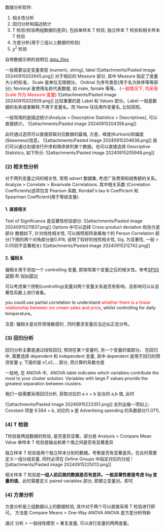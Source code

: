 数据分析软件: 
1. 相关性分析 
2. 回归分析和描述统计 
3. T 检验(检验两组数据的差异), 包括单样本 T 检验, 独立样本 T 检验和相关样本 T 检验
4. 方差分析(用于三组以上数据的检验)
5. $\chi^{2}$ 检验

自带数据示例的说明见 [data_files](https://www.ibm.com/docs/en/spss-statistics/27.0.0?topic=tutorial-sample-files#data_files)

一般需要设定变量类型 (numeric, string), label
![[attachments/Pasted image 20240915202645.png]]
对于相应的 Measure 部分, 其中 Measure 指定了度量大小的标准。 Scale 是单位无限细分。 Ordinal 为序号类型(用于名次排序等等部分); Nominal 是使用名称代表数据, 如 male, famale 等等。 (<mark style="background: transparent; color: red">一般情况下, 均采用 Scale 作为 Measure 度量</mark>)
![[attachments/Pasted image 20240915202929.png]]
比较重要的是 Label 和 Values 部分。Label 一般是数据的名称或者解释,不用于变量名。而 Name 往往用作变量名, 比较简短。

一般常用的是描述统计(Analyze > Descriptive Statistics > Descriptives), 可以直接统计。
![[attachments/Pasted image 20240915204356.png]]

此时通过选项可以直接获取对应数据的最值, 方差，峰度(Kurtosis)和偏度(Skewness)信息。
![[attachments/Pasted image 20240915204636.png]]
我们可以通过右键进行升序和降序排列某个数据。也可以直接选择 Descriptive Statistics, 如下所示:
![[attachments/Pasted image 20240915205948.png]]

### (2) 相关性分析
对于两列变量之间的相关性, 常用 advert 数据集, 考虑广告费用和销售额的关系。
Analyze > Correlate > Bivarivate Correlations. 其中相关系数 (Correlation Coefficients)选项包含  Pearson 系数, Kendall's tau-b Coefficient 和 Spearman Coefficient(用于等级变量).

#### 1. 直接相关
Test of Significance 是显著性检验部分.
![[attachments/Pasted image 20240915211837.png]]
Options 中可以选择 Cross-product deviation 和协方差部分
数据如下, 针对线性相关性, 可以按照矩阵查看每个的 Person Correlation 部分(下图的两个对角部分是0.916, 说明了较好的线性相关性, Sig. 为显著性, 一般 > 0.05则不显著相关)
![[attachments/Pasted image 20240915212742.png]]

#### 2. 偏相关
偏相关用于添加一个 controlling 变量, 即排除某个变量之后的相关性。参考[SPSS说明](https://statistics.laerd.com/spss-tutorials/partial-correlation-using-spss-statistics.php#:~:text=Partial%20correlation%20is%20a%20measure,or%20'control'%20variables).和 [Wiki部分](https://en.wikipedia.org/wiki/Partial_correlation)

可以考虑某个控制(controlling)变量对两个变量关系是否有影响，且影响可以从显著性系数上进行查看。

you could use partial correlation to understand <mark style="background: transparent; color: red">whether there is a linear relationship between ice cream sales and price</mark>, whilst controlling for daily temperature。

注意: 偏相关是对异常值敏感的 , 同时要求变量应当近似正态分布。

### (3) 回归分析
回归分析主要是通过线性回归, 预测在某个变量时, 另一个变量的值部分。
在回归中, 需要选择 dependent 和 independent 变量, 其中 dependent 是用于回归的预测变量 y, 下面的是 x1,x2,... 部分, 而计算的系数也是

一般地, 在 ANOVA 中,  ANOVA table indicates which variables contribute the most to your cluster solution. Variables with large _F_ values provide the greatest separation between clusters.

我们一般需要采用回归分析, 获取对应的 a x + b 拟合的 a,b 值, 此时

![[attachments/Pasted image 20240915223351.png]]
会列出每一项如上: Constant 项是 6.584 = b, 对应的 a 是 Advertising spending 的系数部分(1.071),

### (4) T 检验
T检验是两组数据的检验, 是否差异显著。部分是 Analysis > Compare Mean Value
单样本 T 检验是输出和某个值之间是否有显著差异

独立样本 T 检验是两个独立样本分别的数据。考察是否有显著差异。在此时需要定义一组分组变量, 同时必须在 Define Groups 中指定对应的分组
![[attachments/Pasted image 20240915225013.png]]

相关样本 T 检验是**一组人前后做的数据是否有差异。一般显著性都是考虑 Sig 变量的值**。此时需要定义 paired variables 部分, 即建立变量对。即可

### (4) 方差分析
方差分析是三组数据以上的数据检验, 其中对于两个可以直接采用 T 检验进行即可。
方法是 Compare Means > One-Way ANOVA 
ANOVA 是方差分析特新 

通过 分析 > 一般线性模型 > 重复度量, 可以进行变量的两两度量。

